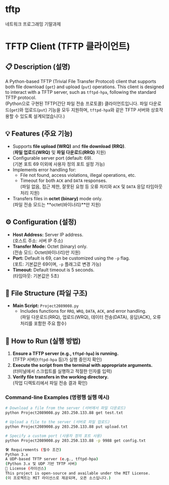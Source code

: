 # tftp
네트워크 프로그래밍 기말과제

# TFTP Client (TFTP 클라이언트)

## 📋 Description (설명)
A Python-based TFTP (Trivial File Transfer Protocol) client that supports both file download (`get`) and upload (`put`) operations. This client is designed to interact with a TFTP server, such as `tftpd-hpa`, following the standard TFTP protocol.  
(Python으로 구현된 TFTP(간단 파일 전송 프로토콜) 클라이언트입니다. 파일 다운로드(`get`)와 업로드(`put`) 기능을 모두 지원하며, `tftpd-hpa`와 같은 TFTP 서버와 상호작용할 수 있도록 설계되었습니다.)

## 💡 Features (주요 기능)
- Supports **file upload (WRQ)** and **file download (RRQ)**.  
  (**파일 업로드(WRQ)** 및 **파일 다운로드(RRQ)** 지원)
- Configurable server port (default: 69).  
  (기본 포트 69 이외에 사용자 정의 포트 설정 가능)
- Implements error handling for:  
  - File not found, access violations, illegal operations, etc.  
  - Timeout for both `ACK` and `DATA` responses.  
  (파일 없음, 접근 제한, 잘못된 요청 등 오류 처리와 `ACK` 및 `DATA` 응답 타임아웃 처리 지원)
- Transfers files in **octet (binary)** mode only.  
  (파일 전송 모드는 **octet(바이너리)**만 지원)

## ⚙️ Configuration (설정)
- **Host Address:** Server IP address.  
  (호스트 주소: 서버 IP 주소)
- **Transfer Mode:** Octet (binary) only.  
  (전송 모드: Octet(바이너리)만 지원)
- **Port:** Default is 69, can be customized using the `-p` flag.  
  (포트: 기본값은 69이며, `-p` 플래그로 변경 가능)
- **Timeout:** Default timeout is 5 seconds.  
  (타임아웃: 기본값은 5초)

## 📂 File Structure (파일 구조)
- **Main Script:** `Project2089008.py`  
  - Includes functions for `RRQ`, `WRQ`, `DATA`, `ACK`, and error handling.  
    (파일 다운로드(RRQ), 업로드(WRQ), 데이터 전송(DATA), 응답(ACK), 오류 처리를 포함한 주요 함수)

## 🚀 How to Run (실행 방법)
1. **Ensure a TFTP server (e.g., `tftpd-hpa`) is running.**  
   (TFTP 서버(`tftpd-hpa` 등)가 실행 중인지 확인)
2. **Execute the script from the terminal with appropriate arguments.**  
   (터미널에서 스크립트를 실행하고 적절한 인자를 입력)
3. **Verify file transfers in the working directory.**  
   (작업 디렉토리에서 파일 전송 결과 확인)

### Command-line Examples (명령행 실행 예시)
```bash
# Download a file from the server (서버에서 파일 다운로드)
python Project2089008.py 203.250.133.88 get test.txt

# Upload a file to the server (서버로 파일 업로드)
python Project2089008.py 203.250.133.88 put upload.txt

# Specify a custom port (사용자 정의 포트 사용)
python Project2089008.py 203.250.133.88 -p 9988 get config.txt

🛠 Requirements (필수 조건)
Python 3.x
A UDP-based TFTP server (e.g., tftpd-hpa)
(Python 3.x 및 UDP 기반 TFTP 서버)
📄 License (라이선스)
This project is open-source and available under the MIT License.
(이 프로젝트는 MIT 라이선스로 제공되며, 오픈 소스입니다.)
